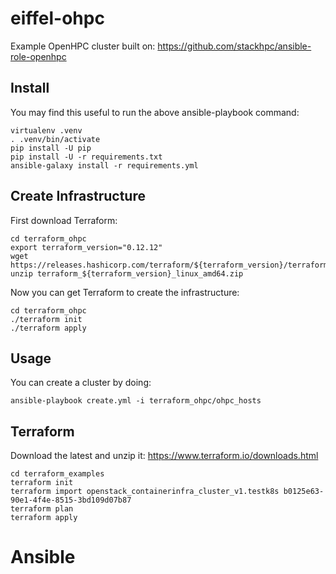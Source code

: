 # eiffel-ohpc

Example OpenHPC cluster built on:
https://github.com/stackhpc/ansible-role-openhpc

## Install

You may find this useful to run the above ansible-playbook command:

    virtualenv .venv
    . .venv/bin/activate
    pip install -U pip
    pip install -U -r requirements.txt
    ansible-galaxy install -r requirements.yml

## Create Infrastructure

First download Terraform:

    cd terraform_ohpc
    export terraform_version="0.12.12"
    wget https://releases.hashicorp.com/terraform/${terraform_version}/terraform_${terraform_version}_linux_amd64.zip
    unzip terraform_${terraform_version}_linux_amd64.zip

Now you can get Terraform to create the infrastructure:

    cd terraform_ohpc
    ./terraform init
    ./terraform apply

## Usage

You can create a cluster by doing:

    ansible-playbook create.yml -i terraform_ohpc/ohpc_hosts

## Terraform

Download the latest and unzip it:
https://www.terraform.io/downloads.html

    cd terraform_examples
    terraform init
    terraform import openstack_containerinfra_cluster_v1.testk8s b0125e63-90e1-4f4e-8515-3bd109d07b87
    terraform plan
    terraform apply

# Ansible
